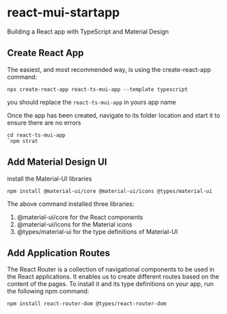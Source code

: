 # react-mui-startapp

Building a React app with TypeScript and Material Design

## Create React App
The easiest, and most recommended way, is using the create-react-app command:
```
npx create-react-app react-ts-mui-app --template typescript
```

you should replace the `react-ts-mui-app` in yours app name

Once the app has been created, navigate to its folder location and start it to ensure there are no errors
```
cd react-ts-mui-app
`npm strat
```

## Add Material Design UI
install the Material-UI libraries
```
npm install @material-ui/core @material-ui/icons @types/material-ui
```
The above command installed three libraries:
1. @material-ui/core for the React components 
2. @material-ui/icons for the Material icons
3. @types/material-ui for the type definitions of Material-UI

## Add Application Routes
The React Router is a collection of navigational components to be used in the React applications. 
It enables us to create different routes based on the content of the pages.
To install it and its type definitions on your app, run the following npm command:
```
npm install react-router-dom @types/react-router-dom
```

